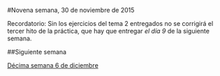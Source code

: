 #Novena semana, 30 de noviembre de 2015

Recordatorio: Sin los ejercicios del tema 2 entregados no se corrigirá
el tercer hito de la práctica, que hay que entregar *el día 9* de la
siguiente semana.

##Siguiente semana

[Décima semana 6 de diciembre](10-semana.md) 
